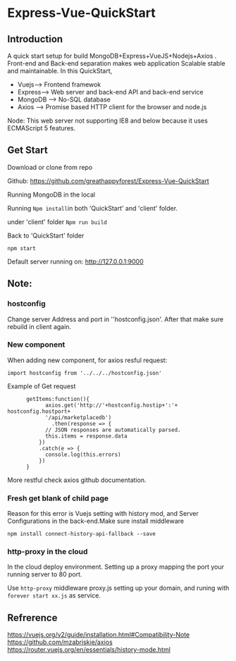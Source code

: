 # Express-Vue-QuickStart

## Introduction
A quick start setup for build MongoDB+Express+VueJS+Nodejs+Axios . Front-end and Back-end separation makes web application Scalable stable and maintainable. In this QuickStart, 
* Vuejs-->  Frontend  framewok
* Express-->  Web server and back-end API and  back-end service 
* MongoDB --> No-SQL database
* Axios --> Promise based HTTP client for the browser and node.js

Node: This web server not supporting IE8 and below because it uses ECMAScript 5 features. 


## Get Start

Download or clone from repo

Github: https://github.com/greathappyforest/Express-Vue-QuickStart

Running MongoDB in the local

Running ``` Npm install ```in both 'QuickStart' and 'client' folder. 

under 'client' folder
```Npm run build ```

Back to 'QuickStart' folder

```npm start```

Default server running on: http://127.0.0.1:9000

## Note:
### hostconfig
Change server Address and port in ''hostconfig.json'. After that make sure rebuild in client again.
### New component
When adding new component, for axios resful request:
```
import hostconfig from '../../../hostconfig.json'
```

Example of Get request
```
      getItems:function(){
	        axios.get('http://'+hostconfig.hostip+':'+ hostconfig.hostport+
	        '/api/marketplacedb')
	          .then(response => {
            // JSON responses are automatically parsed.
            this.items = response.data
          })
          .catch(e => {
            console.log(this.errors)
          })
      }
```
More restful check axios github documentation.

### Fresh get blank of child page
Reason for this error is Vuejs setting with history mod, and Server Configurations in the back-end.Make sure install middleware 
```
npm install connect-history-api-fallback --save
```
### http-proxy in the cloud
In the cloud deploy environment. Setting up a proxy mapping the port your running server to 80 port.

Use ```http-proxy``` middleware 
proxy.js setting up your domain, and runing with ```forever start xx.js``` as service.

## Refrerence 
https://vuejs.org/v2/guide/installation.html#Compatibility-Note
https://github.com/mzabriskie/axios
https://router.vuejs.org/en/essentials/history-mode.html

